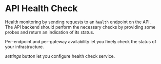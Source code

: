 # API Health Check

Health monitoring by sending requests to an `health` endpoint on the API. 
The API backend should perform the necessary checks by providing some probes and return an indication of its status.

Per-endpoint and per-gateway availability let you finely check the status of your infrastructure.

*settings* button let you configure health check service.
